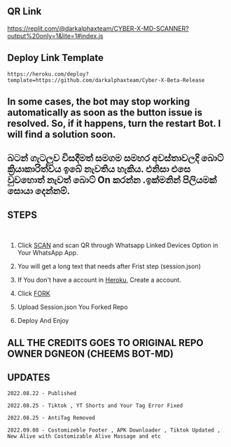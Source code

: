 
## QR Link 
https://replit.com/@darkalphaxteam/CYBER-X-MD-SCANNER?output%20only=1&lite=1#index.js
## Deploy Link Template 
```https://heroku.com/deploy?template=https://github.com/darkalphaxteam/Cyber-X-Beta-Release```


## In some cases, the bot may stop working automatically as soon as the button issue is resolved. So, if it happens, turn the restart Bot. I will find a solution soon.
## බටන් ගැටලුව විසදීමත් සමගම සමහර අවස්තාවලදි බොට් ක්‍රියාකාරිත්වය ඉබේ නැවතිය හැකිය. එනිසා එසෙ වුවහොත් නැවත් බොට් On කරන්න .ඉක්මනින් පිලියමක් සොයා දෙන්නම්.

## STEPS
<br>

1. Click [SCAN](https://replit.com/@darkalphaxteam/CYBER-X-MD-SCANNER?v=1) and scan QR through Whatsapp Linked Devices Option in Your WhatsApp App.

2. You will get a long text that needs after Frist step (session.json)

3. If You don't have a account in [Heroku](https://signup.heroku.com/), Create a account.

4. Click [FORK](https://github.com/darkalphaxteam/Cyber-X-Beta-Release/fork)
5. Upload Session.json You Forked Repo
6. Deploy And Enjoy

## ALL THE CREDITS GOES TO ORIGINAL REPO OWNER DGNEON (CHEEMS BOT-MD)

## UPDATES

```2022.08.22 - Published```

```2022.08.25 - Tiktok , YT Shorts and Your Tag Error Fixed```

```2022.08.25 - AntiTag Removed```

```2022.09.08 - Costomizeble Footer , APK Downloader , Tiktok Updated , New Alive with Costomizable Alive Massage and etc```
